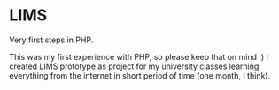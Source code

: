 # LIMS
Very first steps in PHP.

This was my first experience with PHP, so please keep that on mind :)
I created LIMS prototype as project for my university classes learning everything from the internet in short period of time (one month, I think).
